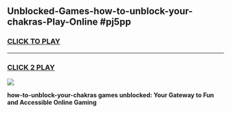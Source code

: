 
## Unblocked-Games-how-to-unblock-your-chakras-Play-Online #pj5pp
<h3>
<a href="https://news.freeplayer.one?title=how-to-unblock-your-chakras&ref=3">CLICK TO PLAY</a></h3>
<hr>

<h3>
<a href="https://news.freeplayer.one?title=how-to-unblock-your-chakras&ref=3">CLICK 2 PLAY</a>
  
</h3>

<a href="https://news.freeplayer.one?title=how-to-unblock-your-chakras&ref=3"><img src="https://clearcache.store/games.png"></a>


**how-to-unblock-your-chakras games unblocked: Your Gateway to Fun and Accessible Online Gaming**
